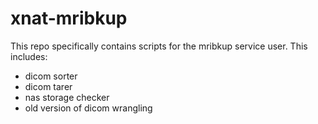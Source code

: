 # xnat-mribkup

This repo specifically contains scripts for the mribkup service user. This includes:

- dicom sorter
- dicom tarer
- nas storage checker
- old version of dicom wrangling
